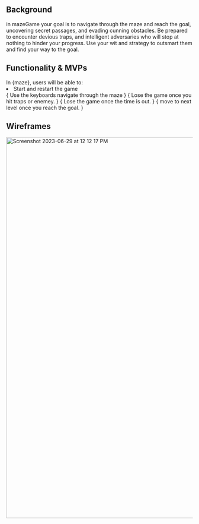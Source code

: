 <h2>Background</h2>
in mazeGame your goal is to navigate through the  maze and reach the goal, uncovering secret passages, and evading cunning obstacles. Be prepared to encounter devious traps, and intelligent adversaries who will stop at nothing to hinder your progress. Use your wit and strategy to outsmart them and find your way to the  goal.


<h2>Functionality & MVPs</h2>
In {maze}, users will be able to:

 <li>Start and restart the game </li>
{ Use the keyboards navigate through the  maze }
{ Lose the game once you hit  traps or enemey. }
{ Lose the game once the time is out. }
{ move to next level once you reach the goal. }


<h2>Wireframes</h2>
<img width="1026" alt="Screenshot 2023-06-29 at 12 12 17 PM" src="https://github.com/AsmaaEliwa/-Maze-game/assets/63536619/03553b05-5610-44d5-9f76-967daedc9d8a">

